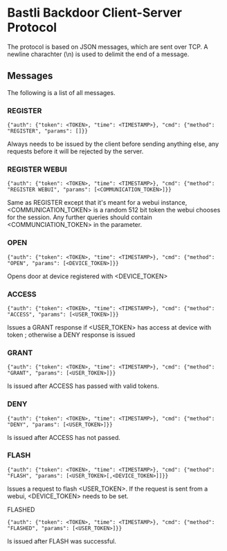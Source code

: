 # Bastli Backdoor Client-Server Protocol

The protocol is based on JSON messages, which are sent over TCP. A newline charachter (\n) is used to delimit
the end of a message.

## Messages

The following is a list of all messages.

### REGISTER

    {"auth": {"token": <TOKEN>, "time": <TIMESTAMP>}, "cmd": {"method": "REGISTER", "params": []}}
    
Always needs to be issued by the client before sending anything else, 
any requests before it will be rejected by the server.


### REGISTER WEBUI

    {"auth": {"token": <TOKEN>, "time": <TIMESTAMP>}, "cmd": {"method": "REGISTER WEBUI", "params": [<COMMUNICATION_TOKEN>]}}
    
Same as REGISTER except that it's meant for a webui instance, <COMMUNICATION_TOKEN> is a random 512 bit token the webui chooses for the session.
Any further queries should contain <COMMUNCIATION_TOKEN> in the <TOKEN> parameter.

### OPEN

    {"auth": {"token": <TOKEN>, "time": <TIMESTAMP>}, "cmd": {"method": "OPEN", "params": [<DEVICE_TOKEN>]}}
   
Opens door at device registered with <DEVICE_TOKEN>

### ACCESS

    {"auth": {"token": <TOKEN>, "time": <TIMESTAMP>}, "cmd": {"method": "ACCESS", "params": [<USER_TOKEN>]}}

Issues a GRANT response if <USER_TOKEN> has access at device with token <TOKEN>; otherwise a DENY response is issued

### GRANT

    {"auth": {"token": <TOKEN>, "time": <TIMESTAMP>}, "cmd": {"method": "GRANT", "params": [<USER_TOKEN>]}}

Is issued after ACCESS has passed with valid tokens.

### DENY

    {"auth": {"token": <TOKEN>, "time": <TIMESTAMP>}, "cmd": {"method": "DENY", "params": [<USER_TOKEN>]}}

Is issued after ACCESS has not passed.

### FLASH

    {"auth": {"token": <TOKEN>, "time": <TIMESTAMP>}, "cmd": {"method": "FLASH", "params": [<USER_TOKEN>[,<DEVICE_TOKEN>]]}}

Issues a request to flash <USER_TOKEN>. If the request is sent from a webui, <DEVICE_TOKEN> needs to be set.

FLASHED

    {"auth": {"token": <TOKEN>, "time": <TIMESTAMP>}, "cmd": {"method": "FLASHED", "params": [<USER_TOKEN>]}}

Is issued after FLASH was successful.
